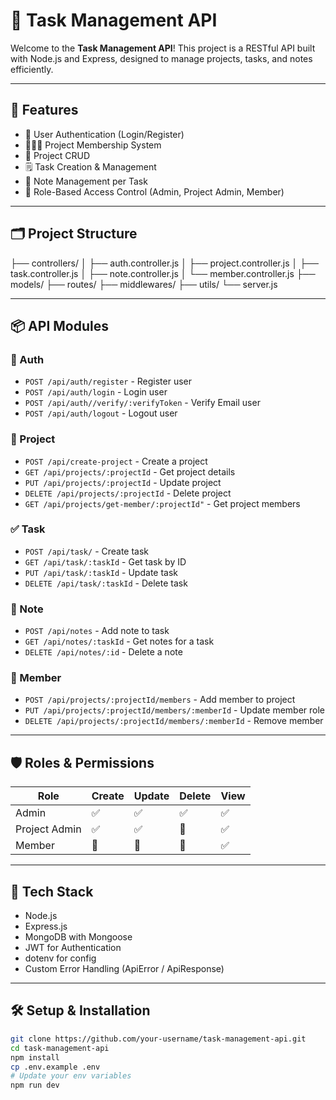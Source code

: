 # 📝 Task Management API

Welcome to the **Task Management API**! This project is a RESTful API built with Node.js and Express, designed to manage projects, tasks, and notes efficiently.

---

## 🚀 Features

- 🔐 User Authentication (Login/Register)
- 🧑‍🤝‍🧑 Project Membership System
- 📁 Project CRUD
- 🗒️ Task Creation & Management
- 🧷 Note Management per Task
- 🔄 Role-Based Access Control (Admin, Project Admin, Member)

---

## 🗂️ Project Structure

├── controllers/
│ ├── auth.controller.js
│ ├── project.controller.js
│ ├── task.controller.js
│ ├── note.controller.js
│ └── member.controller.js
├── models/
├── routes/
├── middlewares/
├── utils/
└── server.js



---

## 📦 API Modules

### 🔐 Auth

- `POST /api/auth/register` - Register user
- `POST /api/auth/login` - Login user
- `POST /api/auth//verify/:verifyToken` - Verify Email user
- `POST /api/auth/logout` - Logout user

### 📁 Project

- `POST /api/create-project` - Create a project
- `GET /api/projects/:projectId` - Get project details
- `PUT /api/projects/:projectId` - Update project
- `DELETE /api/projects/:projectId` - Delete project
- `GET /api/projects/get-member/:projectId"` - Get project members

### ✅ Task

- `POST /api/task/` - Create task
- `GET /api/task/:taskId` - Get task by ID
- `PUT /api/task/:taskId` - Update task
- `DELETE /api/task/:taskId` - Delete task


### 📝 Note

- `POST /api/notes` - Add note to task
- `GET /api/notes/:taskId` - Get notes for a task
- `DELETE /api/notes/:id` - Delete a note

### 👥 Member

- `POST /api/projects/:projectId/members` - Add member to project
- `PUT /api/projects/:projectId/members/:memberId` - Update member role
- `DELETE /api/projects/:projectId/members/:memberId` - Remove member

---

## 🛡️ Roles & Permissions

| Role          | Create | Update | Delete | View |
|---------------|--------|--------|--------|------|
| Admin         | ✅     | ✅     | ✅     | ✅   |
| Project Admin | ✅     | ✅     | 🚫     | ✅   |
| Member        | 🚫     | 🚫     | 🚫     | ✅   |

---

## 🧪 Tech Stack

- Node.js
- Express.js
- MongoDB with Mongoose
- JWT for Authentication
- dotenv for config
- Custom Error Handling (ApiError / ApiResponse)

---

## 🛠️ Setup & Installation

```bash
git clone https://github.com/your-username/task-management-api.git
cd task-management-api
npm install
cp .env.example .env
# Update your env variables
npm run dev
